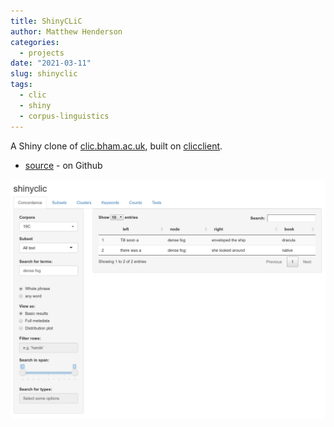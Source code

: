 ```yaml
---
title: ShinyCLiC
author: Matthew Henderson
categories:
  - projects
date: "2021-03-11"
slug: shinyclic
tags:
  - clic
  - shiny
  - corpus-linguistics
---
```


A Shiny clone of [clic.bham.ac.uk](https://clic.bham.ac.uk),
built on [clicclient](/projects/clicclient).

* [source](https://github.com/MHenderson/shinyclic) - on Github

![](screenshot.png)
